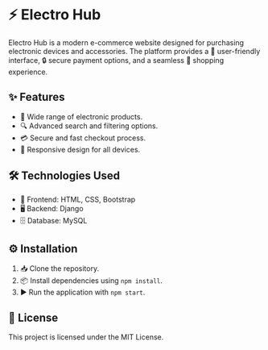 # ⚡ Electro Hub

Electro Hub is a modern e-commerce website designed for purchasing electronic devices and accessories. The platform provides a 🌟 user-friendly interface, 🔒 secure payment options, and a seamless 🛒 shopping experience.

## ✨ Features
- 📱 Wide range of electronic products.
- 🔍 Advanced search and filtering options.
- 💳 Secure and fast checkout process.
- 📐 Responsive design for all devices.

## 🛠️ Technologies Used
- 🎨 Frontend: HTML, CSS, Bootstrap
- 🖥️ Backend: Django
- 🗄️ Database: MySQL

## ⚙️ Installation
1. 📥 Clone the repository.
2. 📦 Install dependencies using `npm install`.
3. ▶️ Run the application with `npm start`.

## 📜 License
This project is licensed under the MIT License.